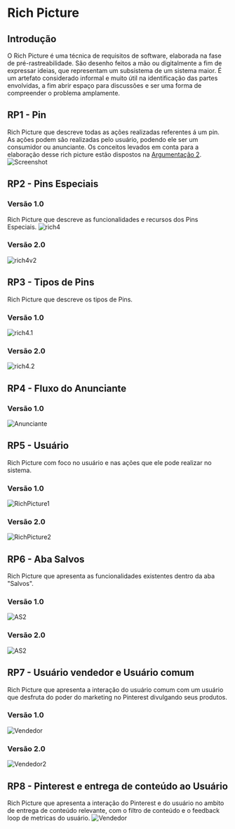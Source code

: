 # Rich Picture

##  Introdução

  O Rich Picture é uma técnica de requisitos de software, elaborada na fase de pré-rastreabilidade. São desenho feitos a mão ou digitalmente a fim de expressar ideias, que representam um subsistema de um sistema maior. É um artefato considerado informal e muito útil na identificação das partes envolvidas, a fim abrir espaço para discussões e ser uma forma de compreender o problema amplamente.

## RP1 - Pin

Rich Picture que descreve todas as ações realizadas referentes á um pin. As  ações podem são realizadas pelo usuário, podendo ele ser um consumidor ou anunciante.
Os conceitos levados em conta para a elaboração desse rich picture estão dispostos na [Argumentação 2](argumentacao.md#ar2-rich-picture).
![Screenshot](img/rich_final.png)

## RP2 - Pins Especiais

### Versão 1.0

Rich Picture que descreve as funcionalidades e recursos dos Pins Especiais.
![rich4](img/rich4.png)

### Versão 2.0

![rich4v2](img/rich4v2.png)

## RP3 - Tipos de Pins

Rich Picture que descreve os tipos de Pins.

### Versão 1.0
![rich4.1](img/rich_picture_tipos_de_pin.jpg)

### Versão 2.0
![rich4.2](img/rich_picture_tipos_de_pins2.png)

## RP4 - Fluxo do Anunciante

### Versão 1.0

![Anunciante](img/FluxoAnunciane.png)

## RP5 - Usuário

Rich Picture com foco no usuário e nas ações que ele pode realizar no sistema.

### Versão 1.0
![RichPicture1](img/RichPicture.png)

### Versão 2.0
![RichPicture2](img/RichPictureUserv2.png)

## RP6 - Aba Salvos
Rich Picture que apresenta as funcionalidades existentes dentro da aba "Salvos".
### Versão 1.0
![AS2](img/rp_abasalvo.png)

### Versão 2.0
![AS2](img/rp_abasalvo_2.png)


## RP7 - Usuário vendedor e Usuário comum

Rich Picture que apresenta a interação do usuário comum com um usuário que desfruta do poder do marketing no Pinterest divulgando seus produtos.

### Versão 1.0

![Vendedor](img/Richpicture3.jpg)

### Versão 2.0

![Vendedor2](img/Richpicture3_new.png)

## RP8 - Pinterest e entrega de conteúdo ao Usuário

Rich Picture que apresenta a interação do Pinterest e do usuário no ambito de entrega de conteúdo relevante, com o filtro de conteúdo e o feedback loop de metricas do usuário.
![Vendedor](img/rich_picture_conteudo.png)
